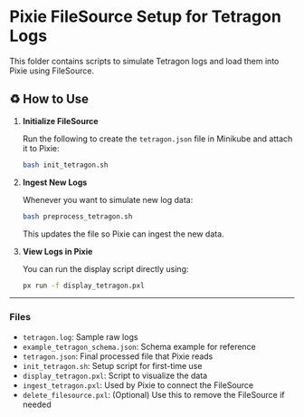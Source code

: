 # Pixie FileSource Setup for Tetragon Logs

This folder contains scripts to simulate Tetragon logs and load them into Pixie using FileSource.

## ♻️ How to Use

1. **Initialize FileSource**

   Run the following to create the `tetragon.json` file in Minikube and attach it to Pixie:

   ```bash
   bash init_tetragon.sh
   ```

2. **Ingest New Logs**

   Whenever you want to simulate new log data:

   ```bash
   bash preprocess_tetragon.sh
   ```

   This updates the file so Pixie can ingest the new data.

3. **View Logs in Pixie**

   You can run the display script directly using:

   ```bash
   px run -f display_tetragon.pxl
   ```

---

### Files

* `tetragon.log`: Sample raw logs
* `example_tetragon_schema.json`: Schema example for reference
* `tetragon.json`: Final processed file that Pixie reads
* `init_tetragon.sh`: Setup script for first-time use
* `display_tetragon.pxl`: Script to visualize the data
* `ingest_tetragon.pxl`: Used by Pixie to connect the FileSource
* `delete_filesource.pxl`: (Optional) Use this to remove the FileSource if needed
